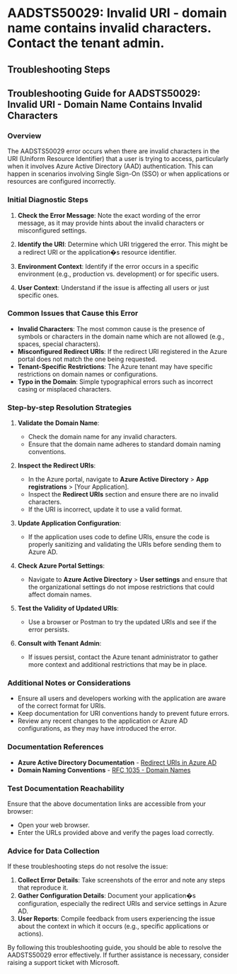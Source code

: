 # AADSTS50029: Invalid URI - domain name contains invalid characters. Contact the tenant admin.


## Troubleshooting Steps
## Troubleshooting Guide for AADSTS50029: Invalid URI - Domain Name Contains Invalid Characters

### Overview
The AADSTS50029 error occurs when there are invalid characters in the URI (Uniform Resource Identifier) that a user is trying to access, particularly when it involves Azure Active Directory (AAD) authentication. This can happen in scenarios involving Single Sign-On (SSO) or when applications or resources are configured incorrectly.

### Initial Diagnostic Steps
1. **Check the Error Message**: Note the exact wording of the error message, as it may provide hints about the invalid characters or misconfigured settings.
   
2. **Identify the URI**: Determine which URI triggered the error. This might be a redirect URI or the application�s resource identifier.

3. **Environment Context**: Identify if the error occurs in a specific environment (e.g., production vs. development) or for specific users.

4. **User Context**: Understand if the issue is affecting all users or just specific ones.

### Common Issues that Cause this Error
- **Invalid Characters**: The most common cause is the presence of symbols or characters in the domain name which are not allowed (e.g., spaces, special characters).
- **Misconfigured Redirect URIs**: If the redirect URI registered in the Azure portal does not match the one being requested.
- **Tenant-Specific Restrictions**: The Azure tenant may have specific restrictions on domain names or configurations.
- **Typo in the Domain**: Simple typographical errors such as incorrect casing or misplaced characters.

### Step-by-step Resolution Strategies
1. **Validate the Domain Name**:
   - Check the domain name for any invalid characters.
   - Ensure that the domain name adheres to standard domain naming conventions.

2. **Inspect the Redirect URIs**:
   - In the Azure portal, navigate to **Azure Active Directory** > **App registrations** > [Your Application].
   - Inspect the **Redirect URIs** section and ensure there are no invalid characters.
   - If the URI is incorrect, update it to use a valid format.

3. **Update Application Configuration**:
   - If the application uses code to define URIs, ensure the code is properly sanitizing and validating the URIs before sending them to Azure AD.

4. **Check Azure Portal Settings**:
   - Navigate to **Azure Active Directory** > **User settings** and ensure that the organizational settings do not impose restrictions that could affect domain names.

5. **Test the Validity of Updated URIs**:
   - Use a browser or Postman to try the updated URIs and see if the error persists.

6. **Consult with Tenant Admin**:
   - If issues persist, contact the Azure tenant administrator to gather more context and additional restrictions that may be in place.

### Additional Notes or Considerations
- Ensure all users and developers working with the application are aware of the correct format for URIs.
- Keep documentation for URI conventions handy to prevent future errors.
- Review any recent changes to the application or Azure AD configurations, as they may have introduced the error.

### Documentation References
- **Azure Active Directory Documentation** - [Redirect URIs in Azure AD](https://docs.microsoft.com/en-us/azure/active-directory/develop/reply-url)
- **Domain Naming Conventions** - [RFC 1035 - Domain Names](https://tools.ietf.org/html/rfc1035)

### Test Documentation Reachability
Ensure that the above documentation links are accessible from your browser:
- Open your web browser.
- Enter the URLs provided above and verify the pages load correctly.

### Advice for Data Collection
If these troubleshooting steps do not resolve the issue:
1. **Collect Error Details**: Take screenshots of the error and note any steps that reproduce it.
2. **Gather Configuration Details**: Document your application�s configuration, especially the redirect URIs and service settings in Azure AD.
3. **User Reports**: Compile feedback from users experiencing the issue about the context in which it occurs (e.g., specific applications or actions).

By following this troubleshooting guide, you should be able to resolve the AADSTS50029 error effectively. If further assistance is necessary, consider raising a support ticket with Microsoft.